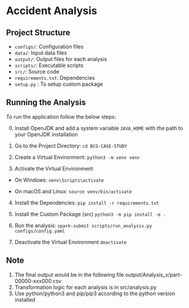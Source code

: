 # Accident Analysis

## Project Structure

- `configs/`: Configuration files
- `data/`: Input data files
- `output/`: Output files for each analysis
- `scripts/`: Executable scripts
- `src/`: Source code
- `requirements.txt`: Dependencies
- `setup.py` : To setup custom package

## Running the Analysis

To run the application follow the below steps:

0. Install OpenJDK and add a system variable `JAVA_HOME` with the path to your OpenJDK installation

1. Go to the Project Directory: 
`cd BCG-CASE-STUDY`

2. Create a Virtual Environment:
`python3 -m venv venv`

3. Activate the Virtual Environment:
* On Windows:
`venv\Scripts\activate`

* On macOS and Linux:
`source venv/bin/activate`

4. Install the Dependencies:
`pip install -r requirements.txt`

5. Install the Custom Package (src)
`python3 -m pip install -e .`

6. Run the analysis:
`spark-submit scripts/run_analysis.py configs/config.yaml`

7. Deactivate the Virtual Environment
`deactivate`

## Note

1. The final output would be in the following file output/Analysis_x/part-00000-xxx000.csv
2. Transformation logic for each analysis is in src/analysis.py 
3. Use python/python3 and pip/pip3 according to the python version installed 
